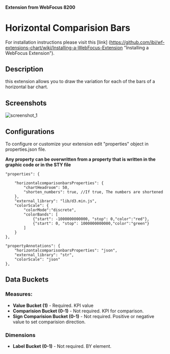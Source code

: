 
#### Extension from WebFocus 8200

# Horizontal Comparision Bars

For installation instructions please visit this [link] (https://github.com/ibi/wf-extensions-chart/wiki/Installing-a-WebFocus-Extension "Installing a WebFocus Extension").

## Description

this extension allows you to draw the variation for each of the bars of a horizontal bar chart.

## Screenshots

![screenshot_1](https://github.com/ibi/wf-extensions-chart/blob/master/com.ibi.horizontal_comparison_bars/screenshots/1.png)

## Configurations

To configure or customize your extension edit "properties" object in properties.json file.

**Any property can be overwritten from a property that is written in the graphic code or in the STY file**
	
	"properties": {
	
		"horizontalcomparisonbarsProperties": {
			"chartHeadroom": 50,
			"shorten_numbers": true, //If true, The numbers are shortened
		},
		"external_library": "lib/d3.min.js",
		"colorScale": {
			"colorMode":"discrete",
			"colorBands": [
				{"start": -1000000000000, "stop": 0,"color":"red"},
				{"start": 0, "stop": 1000000000000,"color":"green"}
			]
		}
	},
	
	"propertyAnnotations": {
		"horizontalcomparisonbarsProperties": "json",		
		"external_library": "str",
		"colorScale": "json"
	},


## Data Buckets

### Measures:
* **Value Bucket (1)** - Required. KPI value
* **Comparision Bucket (0-1)** - Not required. KPI for comparison.
* **Sign Comparision Bucket (0-1)** - Not required. Positive or negative value to set comparision direction.

### Dimensions
* **Label Bucket (0-1)** - Not required. BY element.
